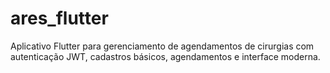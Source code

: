 # ares_flutter
Aplicativo Flutter para gerenciamento de agendamentos de cirurgias com autenticação JWT, cadastros básicos, agendamentos e interface moderna.
